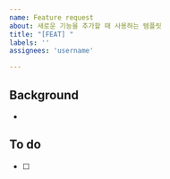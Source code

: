 ```yaml
---
name: Feature request
about: 새로운 기능을 추가할 때 사용하는 템플릿
title: "[FEAT] "
labels: ''
assignees: 'username'

---
```

## Background
- 

## To do
- [ ]